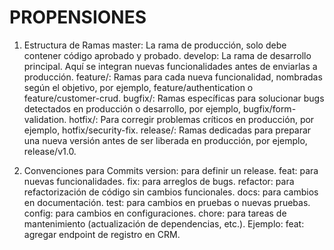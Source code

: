 # PROPENSIONES

1. Estructura de Ramas
    master: La rama de producción, solo debe contener código aprobado y probado.
    develop: La rama de desarrollo principal. Aquí se integran nuevas funcionalidades antes de enviarlas a producción.
        feature/: Ramas para cada nueva funcionalidad, nombradas según el objetivo, por ejemplo, feature/authentication o feature/customer-crud.
        bugfix/: Ramas específicas para solucionar bugs detectados en producción o desarrollo, por ejemplo, bugfix/form-validation.
        hotfix/: Para corregir problemas críticos en producción, por ejemplo, hotfix/security-fix.
    release/: Ramas dedicadas para preparar una nueva versión antes de ser liberada en producción, por ejemplo, release/v1.0.

2. Convenciones para Commits
    version: para definir un release.
    feat: para nuevas funcionalidades.
    fix: para arreglos de bugs.
    refactor: para refactorización de código sin cambios funcionales.
    docs: para cambios en documentación.
    test: para cambios en pruebas o nuevas pruebas.
    config: para cambios en configuraciones.
    chore: para tareas de mantenimiento (actualización de dependencias, etc.).
        Ejemplo: feat: agregar endpoint de registro en CRM.
